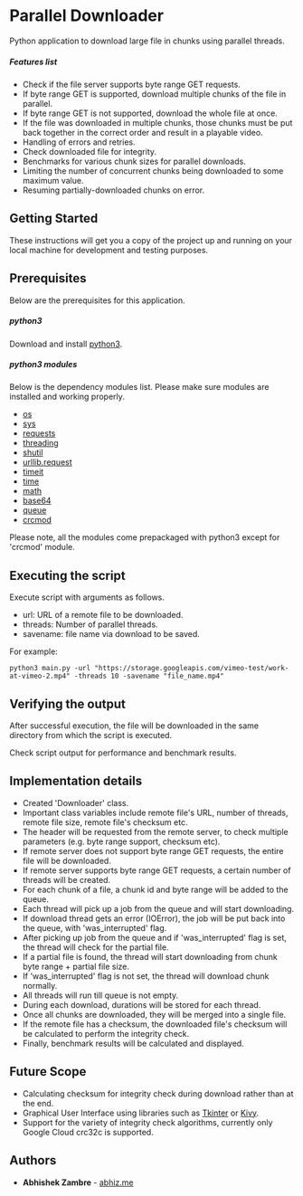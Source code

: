 # Parallel Downloader

Python application to download large file in chunks using parallel threads.

##### Features list

- Check if the file server supports byte range GET requests.
- If byte range GET is supported, download multiple chunks of the file in parallel.
- If byte range GET is not supported, download the whole file at once.
- If the file was downloaded in multiple chunks, those chunks must be put back together in the correct order and result in a playable video.
- Handling of errors and retries.
- Check downloaded file for integrity.
- Benchmarks for various chunk sizes for parallel downloads.
- Limiting the number of concurrent chunks being downloaded to some maximum value.
- Resuming partially-downloaded chunks on error.

## Getting Started

These instructions will get you a copy of the project up and running on your local machine for development and testing purposes.

## Prerequisites

Below are the prerequisites for this application.

##### python3

Download and install [python3](https://www.python.org/downloads/).

##### python3 modules

Below is the dependency modules list. Please make sure modules are installed and working properly.

- [os](https://docs.python.org/3/library/os.html)
- [sys](https://docs.python.org/3/library/sys.html)
- [requests](http://docs.python-requests.org/en/master/)
- [threading](https://docs.python.org/3/library/threading.html)
- [shutil](https://docs.python.org/3/library/shutil.html)
- [urllib.request](https://docs.python.org/3/library/urllib.request.html)
- [timeit](https://docs.python.org/3/library/timeit.html)
- [time](https://docs.python.org/3/library/time.html)
- [math](https://docs.python.org/3/library/math.html)
- [base64](https://docs.python.org/3/library/base64.html)
- [queue](https://docs.python.org/3/library/queue.html)
- [crcmod](https://github.com/gsutil-mirrors/crcmod)

Please note, all the modules come prepackaged with python3 except for 'crcmod' module.

## Executing the script

Execute script with arguments as follows.

- url: URL of a remote file to be downloaded.
- threads: Number of parallel threads.
- savename: file name via download to be saved.

For example:
```
python3 main.py -url "https://storage.googleapis.com/vimeo-test/work-at-vimeo-2.mp4" -threads 10 -savename "file_name.mp4"
```

## Verifying the output

After successful execution, the file will be downloaded in the same directory from which the script is executed.

Check script output for performance and benchmark results.

## Implementation details

- Created 'Downloader' class.
- Important class variables include remote file's URL, number of threads, remote file size, remote file's checksum etc.
- The header will be requested from the remote server, to check multiple parameters (e.g. byte range support, checksum etc).
- If remote server does not support byte range GET requests, the entire file will be downloaded.
- If remote server supports byte range GET requests, a certain number of threads will be created.
- For each chunk of a file, a chunk id and byte range will be added to the queue.
- Each thread will pick up a job from the queue and will start downloading.
- If download thread gets an error (IOError), the job will be put back into the queue, with 'was_interrupted' flag.
- After picking up job from the queue and if 'was_interrupted' flag is set, the thread will check for the partial file.
- If a partial file is found, the thread will start downloading from chunk byte range + partial file size.
- If 'was_interrupted' flag is not set, the thread will download chunk normally.
- All threads will run till queue is not empty.
- During each download, durations will be stored for each thread.
- Once all chunks are downloaded, they will be merged into a single file.
- If the remote file has a checksum, the downloaded file's checksum will be calculated to perform the integrity check.
- Finally, benchmark results will be calculated and displayed.

## Future Scope

- Calculating checksum for integrity check during download rather than at the end.
- Graphical User Interface using libraries such as [Tkinter](https://wiki.python.org/moin/TkInter) or [Kivy](https://kivy.org/).
- Support for the variety of integrity check algorithms, currently only Google Cloud crc32c is supported.

## Authors

* **Abhishek Zambre** - [abhiz.me](http://abhiz.me)
